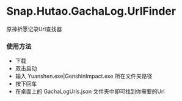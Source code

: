 # Snap.Hutao.GachaLog.UrlFinder
原神祈愿记录Url查找器

### 使用方法
* 下载
* 双击启动
* 输入 Yuanshen.exe|GenshinImpact.exe 所在文件夹路径
* 按下回车
* 在桌面上的 GachaLogUrls.json 文件夹中即可找到你需要的Url